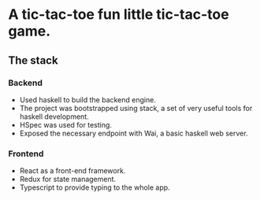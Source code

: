 # A tic-tac-toe fun little tic-tac-toe game.

## The stack

### Backend
- Used haskell to build the backend engine.
- The project was bootstrapped using stack, a set of very useful tools for haskell development.
- HSpec was used for testing.
- Exposed the necessary endpoint with Wai, a basic haskell web server.

### Frontend
- React as a front-end framework.
- Redux for state management.
- Typescript to provide typing to the whole app.
